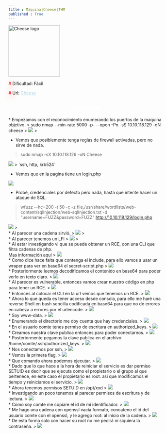 ```yaml
---
title : Máquina|Cheese|THM
published : True
---
```



<div class="contenedor imgc">
    <img class="imgc" src="imgs/Cheese/logCheese.jpg" style="width: 169px" alt="Cheese logo">
    <div> 
        <p><font color="red" style="text-shadow: 5px 5px 20px red;">#</font> Dificultad: Fácil </p>
        <p><font color="red" style="text-shadow: 5px 5px 20px red;">#</font> Url: <a href="https://tryhackme.com/r/room/cheesectfv10" style="color: lightblue;">Cheese</a></p>
    </div>
</div>
 


<h2><font color="white"><center> # Cheese</center></font></h2>
* Empezamos con el reconocimiento enumerando los puertos de la maquina objetivo.
> sudo nmap --min-rate 5000 -p- --open -Pn -sS 10.10.118.129 -oN cheese
>
<img src="imgs/Cheese/Cheese0.png">
>

* Vemos que posiblemente tenga reglas de firewall activadas, pero no sirve de nada.
> sudo nmap -sX 10.10.118.129 -oN Cheese
>
<img src="imgs/Cheese/Cheese1.png">
>
`ssh, http, krb524`

* Vemos que en la pagina tiene un login.php
>
<img src="imgs/Cheese/Cheese2.png">

<br>

* Probé, credenciales por defecto pero nada, hasta que intente hacer un ataque de SQL.
> wfuzz --hc=200 -t 50 -c -z file,/usr/share/wordlists/web-content/sqlInjection/web-sqlInjection.txt -d "username=FUZZ&password=FUZZ" http://10.10.118.129/login.php
>
<img src="imgs/Cheese/Cheese3.png">
>

<br>
* Al parecer una cadena sirvió.
>
<img src="imgs/Cheese/Cheese4.png">
>

<br>
* Al parecer tenemos un LFI
>
<img src="imgs/Cheese/Cheese5.png">
>

<br>
* Al estar investigando vi que se puede obtener un RCE, con una CLI que filtra cadenas de php.
<br>
<a href="https://github.com/synacktiv/php_filter_chain_generator">Mas información aquí</a>
>
<img src="imgs/Cheese/Cheese7.png">

<br>
* Como dice hace falta que contenga el include, para ello vamos a usar un wraper para ver en base64 el secret-script.php
>
<img src="imgs/Cheese/Cheese8.png">

<br>
* Posteriormente leemos decodificamos el contenido en base64 para poder verlo en texto claro.
>
<img src="imgs/Cheese/Cheese9.png">

<br>
* Al parecer es vulnerable, entonces vamos crear nuestro código en php para tener un RCE.
>
<img src="imgs/Cheese/Cheese10.png">

<br>
* Entonces al colocar el CLI en la url vemos que tenemos un RCE.
>
<img src="imgs/Cheese/Cheese11.png">

<br>
* Ahora lo que queda es tener acceso desde consola, para ello me haré una reverse Shell en bash sencilla codificada en base64 para que no de errores en cabeza a errores por el urlencode.
>
<img src="imgs/Cheese/Cheese12.png">

<br>
* Soy www-data.
>
<img src="imgs/Cheese/Cheese13.png">

<br>
* Enumerando el directorio me doy cuenta que hay credenciales.
>
<img src="imgs/Cheese/Cheese14.png">

<br>
* En el usuario comte tenes permiso de escritura en authorized_keys.
>
<img src="imgs/Cheese/Cheese15.png">

<br>
* Creamos nuestra clave publica entonces para poder conectarnos.
>
<img src="imgs/Cheese/Cheese16.png">

<br>
* Posteriormente pegamos la clave publica en el archivo /home/comte/.ssh/authorized_keys.
>
<img src="imgs/Cheese/Cheese17.png">

<br>
* Nos conectamos por ssh.
>
<img src="imgs/Cheese/Cheese18.png">

<br>
* Vemos la primera flag.
>
<img src="imgs/Cheese/Cheese19.png">

<br>
* Que comando ahora podemos ejecutar.
>
<img src="imgs/Cheese/Cheese20.png">

<br>
* Dado que lo que hace a la hora de reiniciar el servicio es dar permiso SETUID es decir que se ejecuta como el propietario o el grupo al que pertenece, en este caso el propietario es root.
asi que modificamos el tiempo y reiniciamos el servicio.
>
<img src="imgs/Cheese/Cheese21.png">

<br>
* Ahora tenemos permisos SETUID en /opt/xxd
>
<img src="imgs/Cheese/Cheese22.png">

<br>
* Investigando un poco tenemos al parecer permisos de escritura y de lectura.
>
<img src="imgs/Cheese/Cheese23.png">

<br>
* Como soy comte me copiare el id de mi identificador.
>
<img src="imgs/Cheese/Cheese24.png">

<br>
* Me hago una cadena con openssl vacía formato, concateno el id del usuario comte con el openssl, y le agrego root: al inicio de la cadena.
>
<img src="imgs/Cheese/Cheese26.png">

<br>
* De esta forma solo con hacer su root no me pedirá ni siquiera la contraseña.
>
<img src="imgs/Cheese/Cheese27.png">

